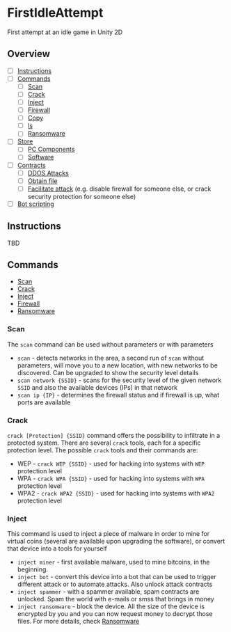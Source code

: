 # FirstIdleAttempt
First attempt at an idle game in Unity 2D

## Overview
- [ ] [Instructions](#instructions)
- [ ] [Commands](#commands)
  - [ ] [Scan](#scan)
  - [ ] [Crack](#crack)
  - [ ] [Inject](#inject)
  - [ ] [Firewall](#firewall)
  - [ ] [Copy](#copy)
  - [ ] [ls](#ls)
  - [ ] [Ransomware](#ransomware)
- [ ] [Store](#store)
  - [ ] [PC Components](#pc-components)
  - [ ] [Software](#software)
- [ ] [Contracts](#contracts)
  - [ ] [DDOS Attacks](#ddos-attacks)
  - [ ] [Obtain file](#obtain-file)
  - [ ] [Facilitate attack](#facilitate-attack) (e.g. disable firewall for someone else, or crack security protection for someone else)
- [ ] [Bot scripting](#bot-scripting)

## Instructions
TBD

## Commands
- [Scan](#scan)
- [Crack](#crack)
- [Inject](#inject)
- [Firewall](#firewall)
- [Ransomware](#ransomware)

### Scan
The `scan` command can be used without parameters or with parameters

- `scan` - detects networks in the area, a second run of `scan` without parameters, will move you to a new location, with new networks to be discovered. Can be upgraded to show the security level details
- `scan network {SSID}` - scans for the security level of the given network `SSID` and also the available devices (IPs) in that network
- `scan ip {IP}` - determines the firewall status and if firewall is up, what ports are available

### Crack
`crack [Protection] {SSID}` command offers the possibility to infiltrate in a protected system. There are several `crack` tools, each for a specific protection level. The possible `crack` tools and their commands are: 
- WEP - `crack WEP {SSID}`  - used for hacking into systems with `WEP` protection level
- WPA - `crack WPA {SSID}`  - used for hacking into systems with `WPA` protection level
- WPA2 - `crack WPA2 {SSID}`  - used for hacking into systems with `WPA2` protection level

### Inject
This command is used to inject a piece of malware in order to mine for virtual coins (several are available upon upgrading the software), or convert that device into a tools for yourself
- `inject miner` - first available malware, used to mine bitcoins, in the beginning.
- `inject bot` - convert this device into a bot that can be used to trigger different attack or to automate attacks. Also unlock attack contracts
- `inject spammer` - with a spammer available, spam contracts are unlocked. Spam the world with e-mails or smss that brings in money
- `inject ransomware` - block the device. All the size of the device is encrypted by you and you can now request money to decrypt those files. For more details, check [Ransomware](#ransomware)
